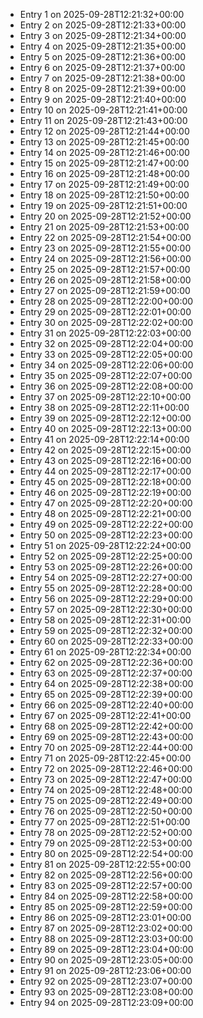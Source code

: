 - Entry 1 on 2025-09-28T12:21:32+00:00
- Entry 2 on 2025-09-28T12:21:33+00:00
- Entry 3 on 2025-09-28T12:21:34+00:00
- Entry 4 on 2025-09-28T12:21:35+00:00
- Entry 5 on 2025-09-28T12:21:36+00:00
- Entry 6 on 2025-09-28T12:21:37+00:00
- Entry 7 on 2025-09-28T12:21:38+00:00
- Entry 8 on 2025-09-28T12:21:39+00:00
- Entry 9 on 2025-09-28T12:21:40+00:00
- Entry 10 on 2025-09-28T12:21:41+00:00
- Entry 11 on 2025-09-28T12:21:43+00:00
- Entry 12 on 2025-09-28T12:21:44+00:00
- Entry 13 on 2025-09-28T12:21:45+00:00
- Entry 14 on 2025-09-28T12:21:46+00:00
- Entry 15 on 2025-09-28T12:21:47+00:00
- Entry 16 on 2025-09-28T12:21:48+00:00
- Entry 17 on 2025-09-28T12:21:49+00:00
- Entry 18 on 2025-09-28T12:21:50+00:00
- Entry 19 on 2025-09-28T12:21:51+00:00
- Entry 20 on 2025-09-28T12:21:52+00:00
- Entry 21 on 2025-09-28T12:21:53+00:00
- Entry 22 on 2025-09-28T12:21:54+00:00
- Entry 23 on 2025-09-28T12:21:55+00:00
- Entry 24 on 2025-09-28T12:21:56+00:00
- Entry 25 on 2025-09-28T12:21:57+00:00
- Entry 26 on 2025-09-28T12:21:58+00:00
- Entry 27 on 2025-09-28T12:21:59+00:00
- Entry 28 on 2025-09-28T12:22:00+00:00
- Entry 29 on 2025-09-28T12:22:01+00:00
- Entry 30 on 2025-09-28T12:22:02+00:00
- Entry 31 on 2025-09-28T12:22:03+00:00
- Entry 32 on 2025-09-28T12:22:04+00:00
- Entry 33 on 2025-09-28T12:22:05+00:00
- Entry 34 on 2025-09-28T12:22:06+00:00
- Entry 35 on 2025-09-28T12:22:07+00:00
- Entry 36 on 2025-09-28T12:22:08+00:00
- Entry 37 on 2025-09-28T12:22:10+00:00
- Entry 38 on 2025-09-28T12:22:11+00:00
- Entry 39 on 2025-09-28T12:22:12+00:00
- Entry 40 on 2025-09-28T12:22:13+00:00
- Entry 41 on 2025-09-28T12:22:14+00:00
- Entry 42 on 2025-09-28T12:22:15+00:00
- Entry 43 on 2025-09-28T12:22:16+00:00
- Entry 44 on 2025-09-28T12:22:17+00:00
- Entry 45 on 2025-09-28T12:22:18+00:00
- Entry 46 on 2025-09-28T12:22:19+00:00
- Entry 47 on 2025-09-28T12:22:20+00:00
- Entry 48 on 2025-09-28T12:22:21+00:00
- Entry 49 on 2025-09-28T12:22:22+00:00
- Entry 50 on 2025-09-28T12:22:23+00:00
- Entry 51 on 2025-09-28T12:22:24+00:00
- Entry 52 on 2025-09-28T12:22:25+00:00
- Entry 53 on 2025-09-28T12:22:26+00:00
- Entry 54 on 2025-09-28T12:22:27+00:00
- Entry 55 on 2025-09-28T12:22:28+00:00
- Entry 56 on 2025-09-28T12:22:29+00:00
- Entry 57 on 2025-09-28T12:22:30+00:00
- Entry 58 on 2025-09-28T12:22:31+00:00
- Entry 59 on 2025-09-28T12:22:32+00:00
- Entry 60 on 2025-09-28T12:22:33+00:00
- Entry 61 on 2025-09-28T12:22:34+00:00
- Entry 62 on 2025-09-28T12:22:36+00:00
- Entry 63 on 2025-09-28T12:22:37+00:00
- Entry 64 on 2025-09-28T12:22:38+00:00
- Entry 65 on 2025-09-28T12:22:39+00:00
- Entry 66 on 2025-09-28T12:22:40+00:00
- Entry 67 on 2025-09-28T12:22:41+00:00
- Entry 68 on 2025-09-28T12:22:42+00:00
- Entry 69 on 2025-09-28T12:22:43+00:00
- Entry 70 on 2025-09-28T12:22:44+00:00
- Entry 71 on 2025-09-28T12:22:45+00:00
- Entry 72 on 2025-09-28T12:22:46+00:00
- Entry 73 on 2025-09-28T12:22:47+00:00
- Entry 74 on 2025-09-28T12:22:48+00:00
- Entry 75 on 2025-09-28T12:22:49+00:00
- Entry 76 on 2025-09-28T12:22:50+00:00
- Entry 77 on 2025-09-28T12:22:51+00:00
- Entry 78 on 2025-09-28T12:22:52+00:00
- Entry 79 on 2025-09-28T12:22:53+00:00
- Entry 80 on 2025-09-28T12:22:54+00:00
- Entry 81 on 2025-09-28T12:22:55+00:00
- Entry 82 on 2025-09-28T12:22:56+00:00
- Entry 83 on 2025-09-28T12:22:57+00:00
- Entry 84 on 2025-09-28T12:22:58+00:00
- Entry 85 on 2025-09-28T12:22:59+00:00
- Entry 86 on 2025-09-28T12:23:01+00:00
- Entry 87 on 2025-09-28T12:23:02+00:00
- Entry 88 on 2025-09-28T12:23:03+00:00
- Entry 89 on 2025-09-28T12:23:04+00:00
- Entry 90 on 2025-09-28T12:23:05+00:00
- Entry 91 on 2025-09-28T12:23:06+00:00
- Entry 92 on 2025-09-28T12:23:07+00:00
- Entry 93 on 2025-09-28T12:23:08+00:00
- Entry 94 on 2025-09-28T12:23:09+00:00
